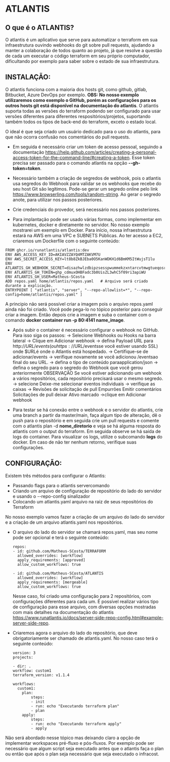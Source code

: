 # ATLANTIS

## O que é o ATLANTIS?

O atlantis é um aplicativo que serve para automatizar o terraform em sua infraestrutura ouvindo webhooks do git sobre pull requests, ajudando a manter a colaboração de todos quanto ao projeto, já que resolve a questão de cada um executar o código terraform em seu próprio computador, dificultando por exemplo para saber sobre o estado de sua infraestrutura.


## INSTALAÇÃO:

O atlantis funciona com a maioria dos hosts git, como github, gitlab, Bitbucket, Azure DevOps por exemplo. **OBS: No nosso exemplo utilizaremos como exemplo o GitHub, porém as configurações para os outros hosts git está disponĩvel na documentação do atlantis**. O atlantis suporta todas as versões do terraform podendo ser configurado para usar versões diferentes para diferentes respositórios/projetos, suportando também todos os tipos de back-end do terraform, exceto o estado local.

O ideal é que seja criado um usuário dedicado para o uso do atlantis, para que não ocorra confusão nos comentários do pull requests. 

* Em seguida é necessário criar um token de acesso pessoal, seguindo a documentação https://help.github.com/articles/creating-a-personal-access-token-for-the-command-line/#creating-a-token. Esse token precisa ser passado para o comando atlantis na opção **--gh-token=token**.

* Necessário também a criação de segredos de webhook, pois o atlantis usa segredos do Webhook para validar se os webhooks que recebe do seu host Git são legítimos. Pode-se gerar um segredo online pelo link  https://www.browserling.com/tools/random-string. Ao gerar o segredo anote, para utilizar nos passos posteriores.

* Crie credenciais do provedor, será necessário nos passos posteriores.

* Para implantação pode ser usado várias formas, como implementar em kubernetes, docker e diretamente no servidor. No nosso exemplo mostrarei um exemplo em Docker. Para início, nossa infraestrutura estará na AWS em uma VPC e SUBNETS Públicas. Ao ter acesso a EC2, criaremos um Dockerfile com o seguinte conteúdo: 

```
FROM ghcr.io/runatlantis/atlantis:dev
ENV AWS_ACCESS_KEY_ID=AKIAVZZAYQ4MTZAKVM7U
ENV AWS_SECRET_ACCESS_KEY=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
ENV ATLANTIS_GH_WEBHOOK_SECRET=disazhwlzdbipzsesspwummekzxntarcvtmwgtueqosrbzfxsugvlqyszblqbkiygqmxtftsnrjgdmdepnjjqjmchyhkavpdlhrkgsxqlvghszymsmecpgeirnpvivkm
ENV ATLANTIS_GH_TOKEN=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
ENV ATLANTIS_GH_USER=Matheus-SCosta
ADD repos.yaml home/atlantis/repos.yaml   # Arquivo será criado durante a explicação.
ENTRYPOINT [ "atlantis", "server", "--repo-allowlist=*", "--repo-config=home/atlantis/repos.yaml" ]

```

A principio não será possível criar a imagem pois o arquivo repos.yaml ainda não foi criado. Você pode pega-lo no tópico posterior para conseguir criar a imagem. Então depois crie a imagem e suba o container com o comando **docker container run -p 80:4141 name_image**.

* Após subir o container é necessário configurar o webhook no GitHub. Para isso siga os passos: 
-> Selecione Webhooks ou Hooks na barra lateral 
-> Clique em Adicionar webhook 
-> defina Payload URL para http://$URL/events(ou https://$URL/eventsse você estiver usando SSL) onde $URLé onde o Atlantis está hospedado. 
-> Certifique-se de adicionar/events 
-> verifique novamente se você adicionou /eventsao final do seu URL. 
-> defina o tipo de conteúdo paraapplication/json 
-> defina o segredo para o segredo do Webhook que você gerou anteriormente
OBSERVAÇÃO Se você estiver adicionando um webhook a vários repositórios, cada repositório precisará usar o mesmo segredo.
-> selecione Deixe-me selecionar eventos individuais
-> verifique as caixas
-> Revisões de solicitação de pull
    Empurrões
    Emitir comentários
    Solicitações de pull
    deixar Ativo marcado
->clique em Adicionar webhook


* Para testar se há conexão entre o webhook e o servidor do atlantis, crie uma branch a partir da master/main, faça algum tipo de alteração, dê o push para o repositório e em seguida crie um pull requests e comente com o atlantis plan -d **nome_diretorio** e veja se há alguma resposta do atlantis com o output do terraform. Em seguida observe se há saida de logs do container. Para visualizar os logs, utilize o subcomando **logs** do docker. Em caso de não ter nenhum retorno, verifique suas configurações.


## CONFIGURAÇÃO:

Existem três métodos para configurar o Atlantis:

* Passando flags para o atlantis servercomando
* Criando um arquivo de configuração de repositório do lado do servidor e usando o --repo-config sinalizador
* Colocando um atlantis.yaml arquivo na raiz de seus repositórios do Terraform

No nosso exemplo vamos fazer a criação de um arquivo do lado do servidor e a criação de um arquivo atlantis.yaml nos repositórios.


* O arquivo do lado do servidor se chamará repos.yaml, mas seu nome pode ser opcional e terá o seguinte conteúdo:

    ```
    repos:
    - id: github.com/Matheus-SCosta/TERRAFORM
      allowed_overrides: [workflow]
      apply_requirements: [approved]
      allow_custom_workflows: true

    - id: github.com/Matheus-SCosta/ATLANTIS
      allowed_overrides: [workflow]
      apply_requirements: [mergeable]
      allow_custom_workflows: true
    ```

    Nesse caso, foi criado uma configuração para 2 repositórios, com configurações diferentes para cada um. É possível realizar vários tipo de configuração para esse arquivo, com diversas opções mostradas com mais detalhes na documentação do atlantis https://www.runatlantis.io/docs/server-side-repo-config.html#example-server-side-repo.


* Criaremos agora o arquivo do lado do repositório, que deve obrigatoriamente ser chamado de atlantis.yaml. No nosso caso terá o seguinte conteúdo:

    ```
    version: 3
    projects:

    - dir: .
    workflow: custom1
    terraform_version: v1.1.4 

    workflows:
      custom1:
        plan:
            steps:
            - init
            - run: echo "Executando terraform plan"
            - plan
        apply:
            steps:
            - run: echo "Executando terraform apply"
            - apply  
    ```

Não será abordado nesse tópico mas deixando claro a opção de implementar workspaces pré-fluxo e pós-fluxos. Por exemplo pode ser necessário que algum script seja executado antes que o atlantis faça o plan ou então que após o plan seja necessário que seja executado o infracost.


